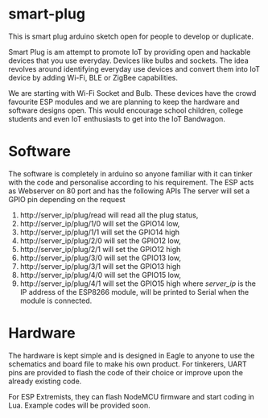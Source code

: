 # smart-plug
This is smart plug arduino sketch open for people to develop or duplicate.

Smart Plug is am attempt to promote IoT by providing open and hackable devices that you use everyday. Devices like bulbs and sockets. The idea revolves around identifying everyday use devices and convert them into IoT device by adding Wi-Fi, BLE or ZigBee capabilities.

We are starting with Wi-Fi Socket and Bulb. These devices have the crowd favourite ESP modules and we are planning to keep the hardware and software designs open. This would encourage school children, college students and even IoT enthusiasts to get into the IoT Bandwagon.

# Software
The software is completely in arduino so anyone familiar with it can tinker with the code and personalise according to his requirement.
The ESP acts as Webserver on 80 port and has the following APIs
The server will set a GPIO pin depending on the request
1)  http://server_ip/plug/read will read all the plug status,
2)  http://server_ip/plug/1/0 will set the GPIO14 low,
3)  http://server_ip/plug/1/1 will set the GPIO14 high
4)  http://server_ip/plug/2/0 will set the GPIO12 low,
5)  http://server_ip/plug/2/1 will set the GPIO12 high
6)  http://server_ip/plug/3/0 will set the GPIO13 low,
7)  http://server_ip/plug/3/1 will set the GPIO13 high
8)  http://server_ip/plug/4/0 will set the GPIO15 low,
9)  http://server_ip/plug/4/1 will set the GPIO15 high
where <I>server_ip</I> is the IP address of the ESP8266 module, will be printed to Serial when the module is connected.

# Hardware
The hardware is kept simple and is designed in Eagle to anyone to use the schematics and board file to make his own product.
For tinkerers, UART pins are provided to flash the code of their choice or improve upon the already existing code.

For ESP Extremists, they can flash NodeMCU firmware and start coding in Lua. Example codes will be provided soon.
